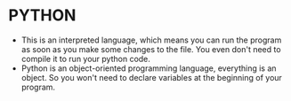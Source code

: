 # PYTHON

* This is an interpreted language, which means you can run the program as soon as you make some changes to the file. You even don't need to compile it to run your python code.
* Python is an object-oriented programming language, everything is an object. So you won't need to declare variables at the beginning of your program.
